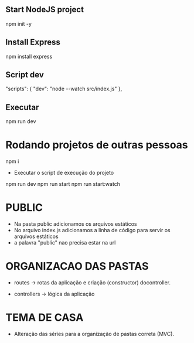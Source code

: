 ## Start NodeJS project

npm init -y

## Install Express

npm install express

## Script dev

"scripts": {
    "dev": "node --watch src/index.js"
  },

## Executar

npm run dev

# Rodando projetos de outras pessoas

npm i

* Executar o script de execução do projeto

npm run dev
npm run start
npm run start:watch


# PUBLIC

* Na pasta public adicionamos os arquivos estáticos
* No arquivo index.js adicionamos a linha de código para servir os arquivos estáticos
* a palavra "public" nao precisa estar na url


# ORGANIZACAO DAS PASTAS

* routes  -> rotas da aplicação e criação (constructor) docontroller.

* controllers -> lógica da aplicação


# TEMA DE CASA

* Alteração das séries para a organização de pastas correta (MVC).